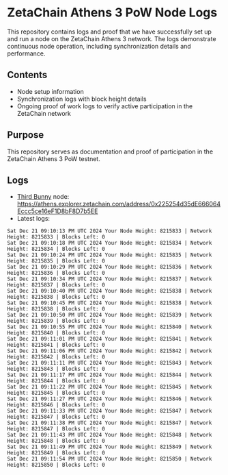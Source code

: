 # ZetaChain Athens 3 PoW Node Logs
This repository contains logs and proof that we have successfully set up and run a node on the ZetaChain Athens 3 network. The logs demonstrate continuous node operation, including synchronization details and performance.

## Contents
- Node setup information
- Synchronization logs with block height details
- Ongoing proof of work logs to verify active participation in the ZetaChain network

## Purpose
This repository serves as documentation and proof of participation in the ZetaChain Athens 3 PoW testnet.

## Logs

- [Third Bunny](https://thirdbunny.xyz/) node: https://athens.explorer.zetachain.com/address/0x225254d35dE666064Eccc5ce16eF1D8bF8D7b5EE
- Latest logs:
```
Sat Dec 21 09:10:13 PM UTC 2024 Your Node Height: 8215833 | Network Height: 8215833 | Blocks Left: 0
Sat Dec 21 09:10:18 PM UTC 2024 Your Node Height: 8215834 | Network Height: 8215834 | Blocks Left: 0
Sat Dec 21 09:10:24 PM UTC 2024 Your Node Height: 8215835 | Network Height: 8215835 | Blocks Left: 0
Sat Dec 21 09:10:29 PM UTC 2024 Your Node Height: 8215836 | Network Height: 8215836 | Blocks Left: 0
Sat Dec 21 09:10:34 PM UTC 2024 Your Node Height: 8215837 | Network Height: 8215837 | Blocks Left: 0
Sat Dec 21 09:10:40 PM UTC 2024 Your Node Height: 8215838 | Network Height: 8215838 | Blocks Left: 0
Sat Dec 21 09:10:45 PM UTC 2024 Your Node Height: 8215838 | Network Height: 8215838 | Blocks Left: 0
Sat Dec 21 09:10:50 PM UTC 2024 Your Node Height: 8215839 | Network Height: 8215839 | Blocks Left: 0
Sat Dec 21 09:10:55 PM UTC 2024 Your Node Height: 8215840 | Network Height: 8215840 | Blocks Left: 0
Sat Dec 21 09:11:01 PM UTC 2024 Your Node Height: 8215841 | Network Height: 8215841 | Blocks Left: 0
Sat Dec 21 09:11:06 PM UTC 2024 Your Node Height: 8215842 | Network Height: 8215842 | Blocks Left: 0
Sat Dec 21 09:11:11 PM UTC 2024 Your Node Height: 8215843 | Network Height: 8215843 | Blocks Left: 0
Sat Dec 21 09:11:17 PM UTC 2024 Your Node Height: 8215844 | Network Height: 8215844 | Blocks Left: 0
Sat Dec 21 09:11:22 PM UTC 2024 Your Node Height: 8215845 | Network Height: 8215845 | Blocks Left: 0
Sat Dec 21 09:11:27 PM UTC 2024 Your Node Height: 8215846 | Network Height: 8215846 | Blocks Left: 0
Sat Dec 21 09:11:33 PM UTC 2024 Your Node Height: 8215847 | Network Height: 8215847 | Blocks Left: 0
Sat Dec 21 09:11:38 PM UTC 2024 Your Node Height: 8215847 | Network Height: 8215847 | Blocks Left: 0
Sat Dec 21 09:11:43 PM UTC 2024 Your Node Height: 8215848 | Network Height: 8215848 | Blocks Left: 0
Sat Dec 21 09:11:49 PM UTC 2024 Your Node Height: 8215849 | Network Height: 8215849 | Blocks Left: 0
Sat Dec 21 09:11:54 PM UTC 2024 Your Node Height: 8215850 | Network Height: 8215850 | Blocks Left: 0
```
